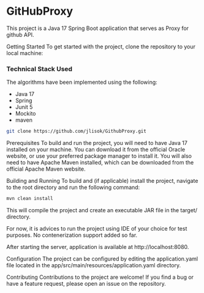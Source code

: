 # GitHubProxy
This project is a Java 17 Spring Boot application that serves as Proxy for github API.

Getting Started
To get started with the project, clone the repository to your local machine:

### Technical Stack Used

The algorithms have been implemented using the following:

- Java 17
- Spring
- Junit 5
- Mockito
- maven

```bash
git clone https://github.com/jlisok/GithubProxy.git
```

Prerequisites
To build and run the project, you will need to have Java 17 installed on your machine. 
You can download it from the official Oracle website, or use your preferred package manager to install it.
You will also need to have Apache Maven installed, which can be downloaded from the official Apache Maven website.

Building and Running
To build and (if applicable) install the project, navigate to the root directory and run the following command:

```bash
mvn clean install
```

This will compile the project and create an executable JAR file in the target/ directory.

For now, it is advices to run the project using IDE of your choice for test purposes. No contenerization support added so far.

After starting the server,  application is available at http://localhost:8080.

Configuration
The project can be configured by editing the application.yaml file located in the app/src/main/resources/application.yaml directory.

Contributing
Contributions to the project are welcome! If you find a bug or have a feature request, please open an issue on the repository.
